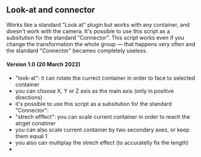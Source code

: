 ## Look-at and connector

Works like a standard "Look at" plugin but works with any container, and doesn't work with the camera.
It's possible to use this script as a subsitution for the standard "Connector". This script works even if you change the transformation the whole group — that happens very often and the standard "Connector" becames completely useless.


#### Version 1.0 (20 March 2022)
* "look-at": it can rotate the currect container in order to face to selected container
* you can choose X, Y or Z axis as the main axis (only in positive directions)
* it's possible to use this script as a subsitution for the standard "Connector":
* "strech efffect": you can scale current container in order to reach the atrget conatiner
* you can also scale current container by two secondary axes, or keep them equal 1
* you also can multiplay the strech effect (to accuratelly fix the length)
* 

